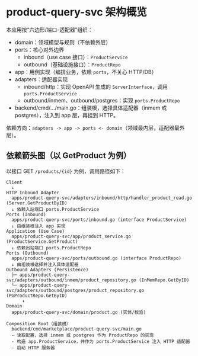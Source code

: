 # product-query-svc 架构概览

本应用按“六边形/端口-适配器”组织：

- domain：领域模型与规则（不依赖外层）
- ports：核心对外边界
  - inbound（use case 接口）：`ProductService`
  - outbound（基础设施接口）：`ProductRepo`
- app：用例实现（编排业务，依赖 `ports`，不关心 HTTP/DB）
- adapters：适配器实现
  - inbound/http：实现 OpenAPI 生成的 `ServerInterface`，调用 `ports.ProductService`
  - outbound/inmem、outbound/postgres：实现 `ports.ProductRepo`
- backend/cmd/.../main.go：组装根，选择具体适配器（inmem 或 postgres），注入到 app 层，再挂到 HTTP。

依赖方向：`adapters -> app -> ports <- domain`（领域最内层，适配器最外层）。

## 依赖箭头图（以 GetProduct 为例）

以接口 GET `/products/{id}` 为例，调用路径如下：

```
Client
  ↓
HTTP Inbound Adapter
  apps/product-query-svc/adapters/inbound/http/handler_product_read.go (Server.GetProductByID)
  ↓ 依赖入站端口 ports.ProductService
Ports (Inbound)
  apps/product-query-svc/ports/inbound.go (interface ProductService)
  ↓ 由组装根注入 app 实现
Application (Use Case)
  apps/product-query-svc/app/product_service.go (ProductService.GetProduct)
  ↓ 依赖出站端口 ports.ProductRepo
Ports (Outbound)
  apps/product-query-svc/ports/outbound.go (interface ProductRepo)
  ↓ 由组装根选择并注入具体适配器
Outbound Adapters (Persistence)
  ├─ apps/product-query-svc/adapters/outbound/inmem/product_repository.go (InMemRepo.GetByID)
  └─ apps/product-query-svc/adapters/outbound/postgres/product_repository.go (PGProductRepo.GetByID)
      ↓
Domain
  apps/product-query-svc/domain/product.go (实体/校验)

Composition Root（组装根）
  backend/cmd/marketplace/product-query-svc/main.go
  - 读取配置，选择 inmem 或 postgres 作为 ProductRepo 的实现
  - 构造 app.ProductService，并作为 ports.ProductService 注入 HTTP 适配器
  - 启动 HTTP 服务器
```
